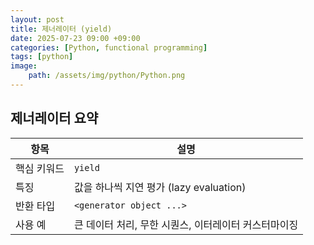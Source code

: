 ```yaml
---
layout: post
title: 제너레이터 (yield)
date: 2025-07-23 09:00 +09:00
categories: [Python, functional programming]
tags: [python]
image:
    path: /assets/img/python/Python.png
---
```


## 제너레이터 요약

| 항목 | 설명 |
|-|-|
| 핵심 키워드 | `yield` |
| 특징 | 값을 하나씩 지연 평가 (lazy evaluation) |
| 반환 타입 | `<generator object ...>` |
| 사용 예 | 큰 데이터 처리, 무한 시퀀스, 이터레이터 커스터마이징 |
